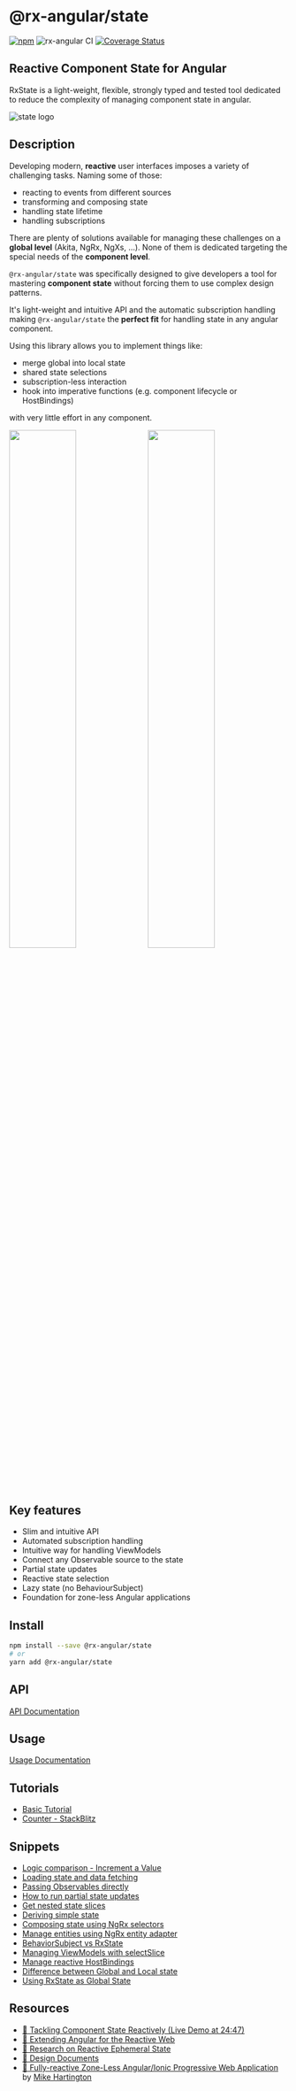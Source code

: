 # @rx-angular/state

[![npm](https://img.shields.io/npm/v/%40rx-angular%2Fstate.svg)](https://www.npmjs.com/package/%40rx-angular%2Fstate)
![rx-angular CI](https://github.com/rx-angular/rx-angular/workflows/rx-angular%20CI/badge.svg?branch=master)
[![Coverage Status](https://raw.githubusercontent.com/rx-angular/rx-angular/github-pages/docs/test-coverage/state/jest-coverage-badge.svg)](https://rx-angular.github.io/rx-angular/test-coverage/state/lcov-report/index.html)

## Reactive Component State for Angular

RxState is a light-weight, flexible, strongly typed and tested tool dedicated to reduce the complexity of managing component state in angular.

![state logo](https://raw.githubusercontent.com/rx-angular/rx-angular/master/libs/state/docs/images/state_logo.png)

## Description

Developing modern, **reactive** user interfaces imposes a variety of challenging tasks. Naming some of those:

- reacting to events from different sources
- transforming and composing state
- handling state lifetime
- handling subscriptions

There are plenty of solutions available for managing these challenges on a **global level** (Akita, NgRx, NgXs, ...).
None of them is dedicated targeting the special needs of the **component level**.

`@rx-angular/state` was specifically designed to give developers a tool for mastering **component state** without forcing
them to use complex design patterns.

It's light-weight and intuitive API and the automatic subscription handling making `@rx-angular/state`
the **perfect fit** for handling state in any angular component.

Using this library allows you to implement things like:

- merge global into local state
- shared state selections
- subscription-less interaction
- hook into imperative functions (e.g. component lifecycle or HostBindings)

with very little effort in any component.

<p float="left">
  <img src="https://raw.githubusercontent.com/rx-angular/rx-angular/master/libs/state/docs/images/state_API-names.png" width="49%" />
  <img src="https://raw.githubusercontent.com/rx-angular/rx-angular/master/libs/state/docs/images/state_API-types.png" width="49%" />
</p>

## Key features

- Slim and intuitive API
- Automated subscription handling
- Intuitive way for handling ViewModels
- Connect any Observable source to the state
- Partial state updates
- Reactive state selection
- Lazy state (no BehaviourSubject)
- Foundation for zone-less Angular applications

## Install

```bash
npm install --save @rx-angular/state
# or
yarn add @rx-angular/state
```

## API

[API Documentation](https://github.com/rx-angular/rx-angular/tree/master/libs/state/docs/api/overview.md)

## Usage

[Usage Documentation](https://github.com/rx-angular/rx-angular/tree/master/libs/state/docs/usage.md)

## Tutorials

- [Basic Tutorial](https://github.com/rx-angular/rx-angular/tree/master/apps/demos/src/app/features/tutorials/basics)
- [Counter - StackBlitz](https://stackblitz.com/edit/rx-angular-state-counter-demo?file=src%2Fapp%2Fcounter%2Fcounter.component.ts)

## Snippets

- [Logic comparison - Increment a Value](https://github.com/rx-angular/rx-angular/tree/master/libs/state/docs/snippets/logic-comparison--increment-a-value.md)
- [Loading state and data fetching](https://github.com/rx-angular/rx-angular/tree/master/libs/state/docs/snippets/loading-state-and-data-fetching.md)
- [Passing Observables directly](https://github.com/rx-angular/rx-angular/tree/master/libs/state/docs/snippets/passing-observables-directly.md)
- [How to run partial state updates](https://github.com/rx-angular/rx-angular/tree/master/libs/state/docs/snippets/how-can-i-run-partial-state-updates.md)
- [Get nested state slices](https://github.com/rx-angular/rx-angular/tree/master/libs/state/docs/snippets/get-nested-state-slices.md)
- [Deriving simple state](https://github.com/rx-angular/rx-angular/tree/master/libs/state/docs/snippets/deriving-simple-state.md)
- [Composing state using NgRx selectors](https://github.com/rx-angular/rx-angular/tree/master/libs/state/docs/snippets/composing-state-using-ngrx-selectors.md)
- [Manage entities using NgRx entity adapter](https://github.com/rx-angular/rx-angular/tree/master/libs/state/docs/snippets/manage-collections-with-ngrx-entity.md)
- [BehaviorSubject vs RxState](https://github.com/rx-angular/rx-angular/tree/master/libs/state/docs/snippets/behavior-subject-vs-rx-state.md)
- [Managing ViewModels with selectSlice](https://github.com/rx-angular/rx-angular/tree/master/libs/state/docs/snippets/selecting-the-viewmodel.md)
- [Manage reactive HostBindings](https://github.com/rx-angular/rx-angular/tree/master/libs/state/docs/snippets/hostbindings.md)
- [Difference between Global and Local state](https://github.com/rx-angular/rx-angular/tree/master/libs/state/docs/snippets/global-state-vs-local-state.md)
- [Using RxState as Global State](https://github.com/rx-angular/rx-angular/blob/master/libs/state/docs/snippets/manage-global-state.md)

## Resources

- [🎥 Tackling Component State Reactively (Live Demo at 24:47)](https://www.youtube.com/watch?v=I8uaHMs8rw0)
- [🎥 Extending Angular for the Reactive Web](https://youtu.be/pkN6CeZ8h_U?t=5913)
- [💾 Research on Reactive Ephemeral State](https://dev.to/rxjs/research-on-reactive-ephemeral-state-in-component-oriented-frameworks-38lk)
- [📜 Design Documents](https://hackmd.io/wVkWRc3XQWmtM6YcktRTrA)
- [📑 Fully-reactive Zone-Less Angular/Ionic Progressive Web Application](https://startrack-ng.web.app/search) by [Mike Hartington](https://twitter.com/mhartington)
